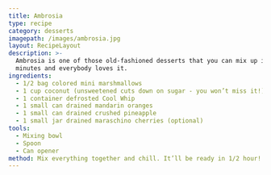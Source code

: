 ```yaml
---
title: Ambrosia
type: recipe
category: desserts
imagepath: /images/ambrosia.jpg
layout: RecipeLayout
description: >-
  Ambrosia is one of those old-fashioned desserts that you can mix up in a few
  minutes and everybody loves it.
ingredients:
  - 1/2 bag colored mini marshmallows
  - 1 cup coconut (unsweetened cuts down on sugar - you won’t miss it!)
  - 1 container defrosted Cool Whip
  - 1 small can drained mandarin oranges
  - 1 small can drained crushed pineapple
  - 1 small jar drained maraschino cherries (optional)
tools:
  - Mixing bowl
  - Spoon
  - Can opener
method: Mix everything together and chill. It’ll be ready in 1/2 hour!
---
```


